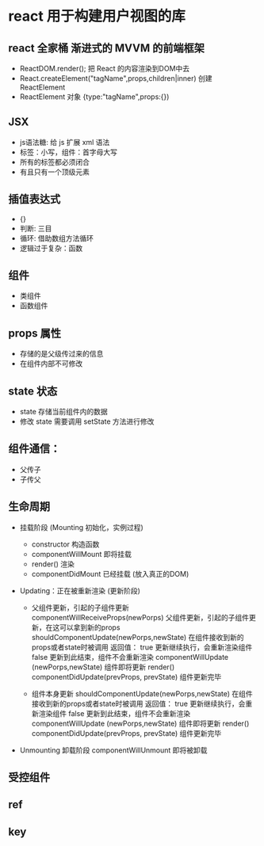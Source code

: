 # react 用于构建用户视图的库
## react 全家桶 渐进式的 MVVM 的前端框架

- ReactDOM.render(); 把 React 的内容渲染到DOM中去
- React.createElement("tagName",props,children|inner) 创建 ReactElement
- ReactElement 对象 {type:"tagName",props:{})

## JSX

- js语法糖: 给 js 扩展 xml 语法
- 标签：小写，组件：首字母大写
- 所有的标签都必须闭合
- 有且只有一个顶级元素

## 插值表达式
- {}
- 判断: 三目
- 循环: 借助数组方法循环
- 逻辑过于复杂：函数

## 组件
- 类组件
- 函数组件

## props 属性
- 存储的是父级传过来的信息
- 在组件内部不可修改

## state 状态
- state 存储当前组件内的数据
- 修改 state 需要调用 setState 方法进行修改

## 组件通信：
- 父传子
- 子传父

## 生命周期

- 挂载阶段 (Mounting 初始化，实例过程)
    - constructor 构造函数
    - componentWillMount 即将挂载
    - render() 渲染
    - componentDidMount 已经挂载 (放入真正的DOM)
- Updating：正在被重新渲染 (更新阶段)
    - 父组件更新，引起的子组件更新
        componentWillReceiveProps(newPorps) 父组件更新，引起的子组件更新，在这可以拿到新的props
        shouldComponentUpdate(newPorps,newState) 在组件接收到新的props或者state时被调用
            返回值： true 更新继续执行，会重新渲染组件
                    false 更新到此结束，组件不会重新渲染
        componentWillUpdate (newPorps,newState) 组件即将更新 
        render() 
        componentDidUpdate(prevProps, prevState) 组件更新完毕 
    
    - 组件本身更新
        shouldComponentUpdate(newPorps,newState) 在组件接收到新的props或者state时被调用
            返回值： true 更新继续执行，会重新渲染组件
                    false 更新到此结束，组件不会重新渲染
        componentWillUpdate (newPorps,newState) 组件即将更新 
        render() 
        componentDidUpdate(prevProps, prevState) 组件更新完毕   

- Unmounting 卸载阶段
    componentWillUnmount 即将被卸载

## 受控组件
## ref
## key